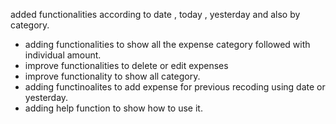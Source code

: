 added functionalities according to date , today , yesterday and also by category. 

- adding functionalities to show all the expense category followed with individual amount. 
- improve functionalities to delete or edit expenses 
- improve functionality to show all category.
- adding functinoalites to add expense for previous recoding using date or yesterday.
- adding help function to show how to use it.